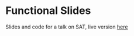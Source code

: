 # Functional Slides

Slides and code for a talk on SAT, live version [here](http:///www.n-o-r.xyz/sat-slides)

